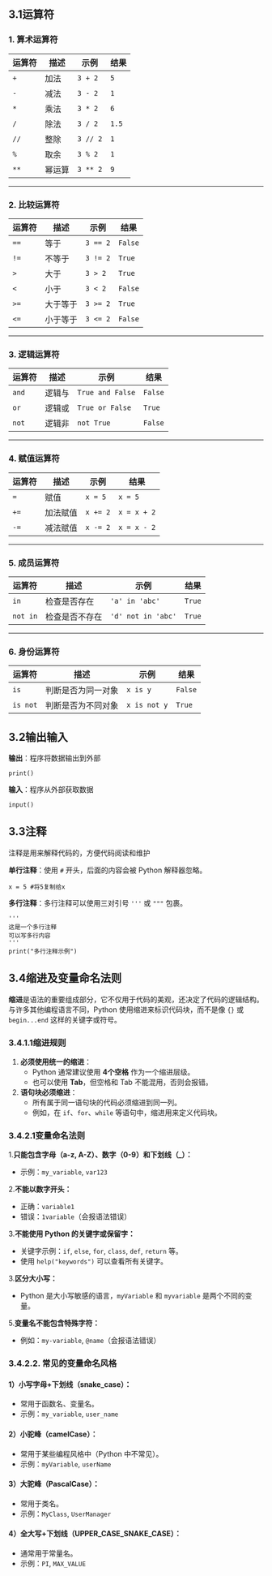 ## 3.1运算符

### 1. **算术运算符**

| 运算符 | 描述   | 示例     | 结果  |
| ------ | ------ | -------- | ----- |
| `+`    | 加法   | `3 + 2`  | `5`   |
| `-`    | 减法   | `3 - 2`  | `1`   |
| `*`    | 乘法   | `3 * 2`  | `6`   |
| `/`    | 除法   | `3 / 2`  | `1.5` |
| `//`   | 整除   | `3 // 2` | `1`   |
| `%`    | 取余   | `3 % 2`  | `1`   |
| `**`   | 幂运算 | `3 ** 2` | `9`   |

------

### 2. **比较运算符**

| 运算符 | 描述     | 示例     | 结果    |
| ------ | -------- | -------- | ------- |
| `==`   | 等于     | `3 == 2` | `False` |
| `!=`   | 不等于   | `3 != 2` | `True`  |
| `>`    | 大于     | `3 > 2`  | `True`  |
| `<`    | 小于     | `3 < 2`  | `False` |
| `>=`   | 大于等于 | `3 >= 2` | `True`  |
| `<=`   | 小于等于 | `3 <= 2` | `False` |

------

### 3. **逻辑运算符**

| 运算符 | 描述   | 示例             | 结果    |
| ------ | ------ | ---------------- | ------- |
| `and`  | 逻辑与 | `True and False` | `False` |
| `or`   | 逻辑或 | `True or False`  | `True`  |
| `not`  | 逻辑非 | `not True`       | `False` |

------

### 4. **赋值运算符**

| 运算符 | 描述     | 示例     | 结果        |
| ------ | -------- | -------- | ----------- |
| `=`    | 赋值     | `x = 5`  | `x = 5`     |
| `+=`   | 加法赋值 | `x += 2` | `x = x + 2` |
| `-=`   | 减法赋值 | `x -= 2` | `x = x - 2` |

------

### 5. **成员运算符**

| 运算符   | 描述           | 示例               | 结果   |
| -------- | -------------- | ------------------ | ------ |
| `in`     | 检查是否存在   | `'a' in 'abc'`     | `True` |
| `not in` | 检查是否不存在 | `'d' not in 'abc'` | `True` |

------

### 6. **身份运算符**

| 运算符   | 描述               | 示例         | 结果    |
| -------- | ------------------ | ------------ | ------- |
| `is`     | 判断是否为同一对象 | `x is y`     | `False` |
| `is not` | 判断是否为不同对象 | `x is not y` | `True`  |

## 3.2输出输入

**输出**：程序将数据输出到外部

```
print()
```

**输入**：程序从外部获取数据

```
input()
```

## 3.3注释

注释是用来解释代码的，方便代码阅读和维护

**单行注释**：使用 `#` 开头，后面的内容会被 Python 解释器忽略。

```
x = 5 #将5复制给x
```

**多行注释**：多行注释可以使用三对引号 `'''` 或 `"""` 包裹。

```
'''
这是一个多行注释
可以写多行内容
'''
print("多行注释示例")

```

## 3.4缩进及变量命名法则

**缩进**是语法的重要组成部分，它不仅用于代码的美观，还决定了代码的逻辑结构。与许多其他编程语言不同，Python 使用缩进来标识代码块，而不是像 `{}` 或 `begin...end` 这样的关键字或符号。

### 3.4.1.1缩进规则

1. **必须使用统一的缩进**：
   - Python 通常建议使用 **4个空格** 作为一个缩进层级。
   - 也可以使用 **Tab**，但空格和 Tab 不能混用，否则会报错。
2. **语句块必须缩进**：
   - 所有属于同一语句块的代码必须缩进到同一列。
   - 例如，在 `if`、`for`、`while` 等语句中，缩进用来定义代码块。

### 3.4.2.1变量命名法则

1.**只能包含字母（a-z, A-Z）、数字（0-9）和下划线（_）：**

- 示例：`my_variable`, `var123`

2.**不能以数字开头：**

- 正确：`variable1`
- 错误：`1variable`（会报语法错误）

3.**不能使用 Python 的关键字或保留字：**

- 关键字示例：`if`, `else`, `for`, `class`, `def`, `return` 等。
- 使用 `help("keywords")` 可以查看所有关键字。

3.**区分大小写：**

- Python 是大小写敏感的语言，`myVariable` 和 `myvariable` 是两个不同的变量。

5.**变量名不能包含特殊字符：**

- 例如：`my-variable`, `@name`（会报语法错误）

### 3.4.2.**2. 常见的变量命名风格**

#### **1）小写字母+下划线（snake_case）：**

- 常用于函数名、变量名。
- 示例：`my_variable`, `user_name`

#### **2）小驼峰（camelCase）：**

- 常用于某些编程风格中（Python 中不常见）。
- 示例：`myVariable`, `userName`

#### **3）大驼峰（PascalCase）：**

- 常用于类名。
- 示例：`MyClass`, `UserManager`

#### **4）全大写+下划线（UPPER_CASE_SNAKE_CASE）：**

- 通常用于常量名。
- 示例：`PI`, `MAX_VALUE`

